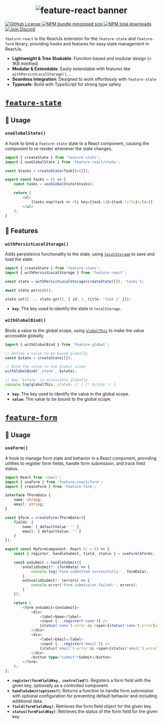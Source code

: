 <h1 align="center">
    <img src="https://raw.githubusercontent.com/builder-group/monorepo/develop/packages/feature-react/.github/banner.svg" alt="feature-react banner">
</h1>

<p align="left">
    <a href="https://github.com/builder-group/monorepo/blob/develop/LICENSE">
        <img src="https://img.shields.io/github/license/builder-group/monorepo.svg?label=license&style=flat&colorA=293140&colorB=FDE200" alt="GitHub License"/>
    </a>
    <a href="https://www.npmjs.com/package/feature-react">
        <img src="https://img.shields.io/bundlephobia/minzip/feature-react.svg?label=minzipped%20size&style=flat&colorA=293140&colorB=FDE200" alt="NPM bundle minzipped size"/>
    </a>
    <a href="https://www.npmjs.com/package/feature-react">
        <img src="https://img.shields.io/npm/dt/featuer-state-react.svg?label=downloads&style=flat&colorA=293140&colorB=FDE200" alt="NPM total downloads"/>
    </a>
    <a href="https://discord.gg/w4xE3bSjhQ">
        <img src="https://img.shields.io/discord/795291052897992724.svg?label=&logo=discord&logoColor=000000&color=293140&labelColor=FDE200" alt="Join Discord"/>
    </a>
</p>

`feature-react` is the ReactJs extension for the `feature-state` and `feature-form` library, providing hooks and features for easy state management in ReactJs.

- **Lightweight & Tree Shakable**: Function-based and modular design (< 1KB minified)
- **Modular & Extendable**: Easily extendable with features like `withPersistLocalStorage()`, ..
- **Seamless Integration**: Designed to work effortlessly with `feature-state`
- **Typesafe**: Build with TypeScript for strong type safety

# [`feature-state`](https://github.com/builder-group/monorepo/tree/develop/packages/feature-state)

## 📖 Usage

### `useGlobalState()`

A hook to bind a `feature-state` state to a React component, causing the component to re-render whenever the state changes.

```ts
import { createState } from 'feature-state';
import { useGlobalState } from 'feature-react/state';

const $tasks = createState<Task[]>([]);

export const Tasks = () => {
    const tasks = useGlobalState($tasks);

    return (
        <ul>
            {tasks.map(task => <li key={task.id}>{task.title}</li>)}
        </ul>
    );
}
```

## 📙 Features

### `withPersistLocalStorage()`

Adds persistence functionality to the state, using [`localStorage`](https://developer.mozilla.org/en-US/docs/Web/API/Window/localStorage?retiredLocale=de) to save and load the state.

```ts
import { createState } from 'feature-state';
import { withPersistLocalStorage } from 'feature-react';

const state = withPersistLocalStorage(createState([]), 'tasks');

await state.persist();

state.set([..., state.get(), { id: 1, title: 'Task 1' }]);
```

- **`key`**: The key used to identify the state in `localStorage`.

### `withGlobalBind()`

Binds a value to the global scope, using [`globalThis`](https://developer.mozilla.org/en-US/docs/Web/JavaScript/Reference/Global_Objects/globalThis) to make the value accessible globally.

```ts
import { withGlobalBind } from 'feature-global';

// Define a value to be bound globally
const $state = createState([]);

// Bind the value to the global scope
withGlobalBind('_state', $state);

// Now `$state` is accessible globally
console.log(globalThis._state); // { /* $state */ }
```

- **`key`**: The key used to identify the value in the global scope.
- **`value`**: The value to be bound to the global scope.

# [`feature-form`](https://github.com/builder-group/monorepo/tree/develop/packages/feature-form)

## 📖 Usage

### `useForm()`

A hook to manage form state and behavior in a React component, providing utilities to register form fields, handle form submission, and track field status.

```ts
import React from 'react';
import { useForm } from 'feature-react/form';
import { createForm } from 'feature-form';

interface TFormData {
    name: string;
    email: string;
}

const $form = createForm<TFormData>({
    fields: {
        name: { defaultValue: '' },
        email: { defaultValue: '' }
    }
});

export const MyFormComponent: React.FC = () => {
    const { register, handleSubmit, field, status } = useForm($form);

    const onSubmit = handleSubmit({
        onValidSubmit?: (formData) => {
            console.log('Form submitted successfully:', formData);
        },
        onInvalidSubmit?: (errors) => {
            console.error('Form submission failed:', errors);
        }
    });

    return (
        <form onSubmit={onSubmit}>
            <div>
                <label>Name</label>
                <input {...register('name')} />
                {status('name').error && <span>{status('name').error}</span>}
            </div>
            <div>
                <label>Email</label>
                <input {...register('email')} />
                {status('email').error && <span>{status('email').error}</span>}
            </div>
            <button type="submit">Submit</button>
        </form>
    );
};
```

- **`register(formFieldKey, controlled?)`**: Registers a form field with the given key, optionally as a controlled component.
- **`handleSubmit(options?)`**: Returns a function to handle form submission with optional configuration for preventing default behavior and including additional data.
- **`field(formFieldKey)`**: Retrieves the form field object for the given key.
- **`status(formFieldKey)`**: Retrieves the status of the form field for the given key.
